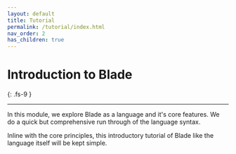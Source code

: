 ```yaml
---
layout: default
title: Tutorial
permalink: /tutorial/index.html
nav_order: 2
has_children: true
---
```


# Introduction to Blade
{: .fs-9 }

---

In this module, we explore Blade as a language and it's core features. We do a quick but comprehensive run through of the language syntax.

Inline with the core principles, this introductory tutorial of Blade like the language itself will be kept simple.